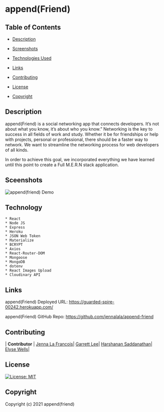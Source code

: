# append(Friend)

## Table of Contents

- [Description](#description)

- [Screenshots](#screenshots)

- [Technologies Used](#technology)

- [Links](#links)

- [Contributing](#contributing)

- [License](#license)

- [Copyright](#copyright)

## Description

append(Friend) is a social networking app that connects developers. It’s not about what you know, it’s about who you know.” Networking is the key to success in all fields of work and study. Whether it be for friendships or help with projects, personal or professional, there should be a faster way to network. We want to streamline the networking process for web developers of all kinds.

In order to achieve this goal, we incorporated everything we have learned until this point to create a Full M.E.R.N stack application.

## Sceenshots

![append(friend) Demo](client/src//assets/append-friend.gif)

## Technology

    * React
    * Node JS
    * Express
    * Heroku
    * JSON Web Token
    * Materialize
    * BCRYPT
    * Axios
    * React-Router-DOM
    * Mongoose
    * MongoDB
    * dotenv
    * React Images Upload
    * Cloudinary API

## Links

append(Friend) Deployed URL:
    https://guarded-spire-00242.herokuapp.com/

append(Friend) GitHub Repo:
    https://github.com/jennalala/append-friend


## Contributing

| **Contributor** |
[Jenna La Francois](https://github.com/jennalala)|
[Garrett Lee](https://github.com/rgl10d)|
[Harshanan Saddanathan](https://github.com/hsaddanathan)|
[Elyse Wells](https://github.com/ewells89)|

## License
[![License: MIT](https://img.shields.io/badge/License-MIT-yellow.svg)](https://opensource.org/licenses/MIT)

## Copyright

Copyright (c) 2021 append(friend)